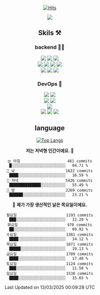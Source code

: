 <div align="center">

[![Hits](https://hits.seeyoufarm.com/api/count/incr/badge.svg?url=https%3A%2F%2Fgithub.com%2Fzxcv9203%2Fhit-counter&count_bg=%23FF7272&title_bg=%23324C2E&icon=codeigniter.svg&icon_color=%23DD5B5B&title=%EB%B0%A9%EB%AC%B8%EC%9E%90&edge_flat=false)](https://hits.seeyoufarm.com)

<a href="https://hhpluscertificateofcompletion.oopy.io/">
  <img src="https://static.spartacodingclub.kr/hanghae99/plus/completion/badge_black.svg" />
</a>

## Skils ⚒️

### backend 🧑‍💻
  
<img src="https://img.shields.io/badge/Java-FF6600?style=flat-square&logo=buymeacoffee&logoColor=white"/>
<img src="https://img.shields.io/badge/Go-0099FF?style=flat-square&logo=go&logoColor=white"/>
<img src="https://img.shields.io/badge/Kotlin-7F52FF?style=flat-square&logo=kotlin&logoColor=white"/>
  
  
<br />
  
<img src="https://img.shields.io/badge/Spring-339933?style=flat-square&logo=Spring&logoColor=white"/>
<img src="https://img.shields.io/badge/Spring Boot-339933?style=flat-square&logo=Spring Boot&logoColor=white"/>
<img src="https://img.shields.io/badge/Spring Security-339933?style=flat-square&logo=Spring Security&logoColor=white"/>
  
<img src="https://img.shields.io/badge/Spring Data JPA-339933?style=flat-square&logo=Hibernate&logoColor=white"/>

<br />
  
  <img src="https://img.shields.io/badge/mysql-0099FF?style=flat-square&logo=mysql&logoColor=white"/>
  <img src="https://img.shields.io/badge/mariadb-0099FF?style=flat-square&logo=mariadb&logoColor=white"/>
  <img src="https://img.shields.io/badge/mongoDB-47A248?style=flat-square&logo=mongodb&logoColor=white"/>
  
  
### DevOps 🚀
  
  <img src="https://img.shields.io/badge/docker-2496ED?style=flat-square&logo=docker&logoColor=white"/>
  <img src="https://img.shields.io/badge/kubernetes-326CE5?style=flat-square&logo=kubernetes&logoColor=white"/>
  
  <br />
  
  <img src="https://img.shields.io/badge/Github Actions-2088FF?style=flat-square&logo=githubactions&logoColor=white"/>
  <img src="https://img.shields.io/badge/Jenkins-D24939?style=flat-square&logo=jenkins&logoColor=white"/>
  
  
  <br />
  <img src="https://img.shields.io/badge/terraform-7B42BC?style=flat-square&logo=terraform&logoColor=white"/>
  
  <br />
  <img src="https://img.shields.io/badge/Amazon AWS-232F3E?style=flat-square&logo=Amazon AWS&logoColor=white"/>

  <img src="https://img.shields.io/badge/GCP-4285F4?style=flat-square&logo=googlecloud&logoColor=white"/>
  <img src="https://img.shields.io/badge/NCP-03C75A?style=flat-square&logo=naver&logoColor=white"/>
  
  
## language

[![Top Langs](https://github-readme-stats.vercel.app/api/top-langs/?username=zxcv9203&hide=html&exclude_repo=zxcv9203.github.io,golB&theme=grate-gatsby)](https://github.com/zxcv9203/github-readme-stats)
  
<!--START_SECTION:waka-->
**저는 저녁형 인간이에요. 🦉** 

```text
🌞 아침                     461 commits         █░░░░░░░░░░░░░░░░░░░░░░░░   04.71 % 
🌆 낮　                     1622 commits        ████░░░░░░░░░░░░░░░░░░░░░   16.59 % 
🌃 저녁                     5426 commits        ██████████████░░░░░░░░░░░   55.49 % 
🌙 밤　                     2269 commits        ██████░░░░░░░░░░░░░░░░░░░   23.21 % 
```
📅 **제가 가장 생산적인 날은 목요일이에요.** 

```text
월요일                      1193 commits        ███░░░░░░░░░░░░░░░░░░░░░░   12.20 % 
화요일                      970 commits         ██░░░░░░░░░░░░░░░░░░░░░░░   09.92 % 
수요일                      1381 commits        ████░░░░░░░░░░░░░░░░░░░░░   14.12 % 
목요일                      1871 commits        █████░░░░░░░░░░░░░░░░░░░░   19.13 % 
금요일                      1709 commits        ████░░░░░░░░░░░░░░░░░░░░░   17.48 % 
토요일                      1124 commits        ███░░░░░░░░░░░░░░░░░░░░░░   11.50 % 
일요일                      1530 commits        ████░░░░░░░░░░░░░░░░░░░░░   15.65 % 
```



 Last Updated on 13/03/2025 00:09:28 UTC
<!--END_SECTION:waka-->
  
</div>

